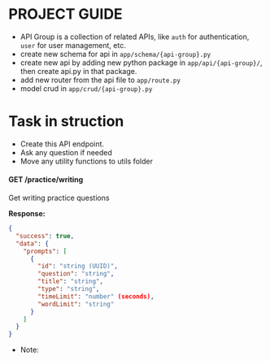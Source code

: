 # PROJECT GUIDE

- API Group is a collection of related APIs, like `auth` for authentication, `user` for user management, etc.
- create new schema for api in `app/schema/{api-group}.py`
- create new api by adding new python package in `app/api/{api-group}/`, then create api.py in that package.
- add new router from the api file to `app/route.py`
- model crud in `app/crud/{api-group}.py`

# Task in struction
- Create this API endpoint.
- Ask any question if needed
- Move any utility functions to utils folder

#### GET /practice/writing
Get writing practice questions

**Response:**
```json
{
  "success": true,
  "data": {
    "prompts": [
      {
        "id": "string (UUID)",
        "question": "string",
        "title": "string",
        "type": "string",
        "timeLimit": "number" (seconds),
        "wordLimit": "string"
      }
    ]
  }
}
```

- Note:
